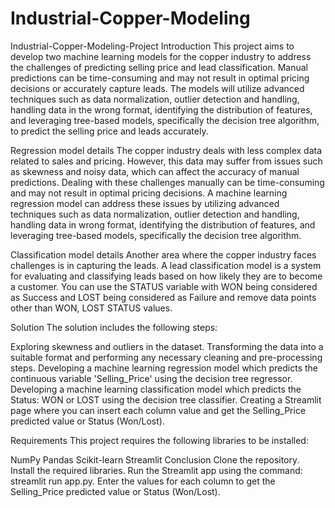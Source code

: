 # Industrial-Copper-Modeling

Industrial-Copper-Modeling-Project
Introduction
This project aims to develop two machine learning models for the copper industry to address the challenges of predicting selling price and lead classification. Manual predictions can be time-consuming and may not result in optimal pricing decisions or accurately capture leads. The models will utilize advanced techniques such as data normalization, outlier detection and handling, handling data in the wrong format, identifying the distribution of features, and leveraging tree-based models, specifically the decision tree algorithm, to predict the selling price and leads accurately.

Regression model details
The copper industry deals with less complex data related to sales and pricing. However, this data may suffer from issues such as skewness and noisy data, which can affect the accuracy of manual predictions. Dealing with these challenges manually can be time-consuming and may not result in optimal pricing decisions. A machine learning regression model can address these issues by utilizing advanced techniques such as data normalization, outlier detection and handling, handling data in wrong format, identifying the distribution of features, and leveraging tree-based models, specifically the decision tree algorithm.

Classification model details
Another area where the copper industry faces challenges is in capturing the leads. A lead classification model is a system for evaluating and classifying leads based on how likely they are to become a customer. You can use the STATUS variable with WON being considered as Success and LOST being considered as Failure and remove data points other than WON, LOST STATUS values.

Solution
The solution includes the following steps:

Exploring skewness and outliers in the dataset. Transforming the data into a suitable format and performing any necessary cleaning and pre-processing steps. Developing a machine learning regression model which predicts the continuous variable 'Selling_Price' using the decision tree regressor. Developing a machine learning classification model which predicts the Status: WON or LOST using the decision tree classifier. Creating a Streamlit page where you can insert each column value and get the Selling_Price predicted value or Status (Won/Lost).

Requirements
This project requires the following libraries to be installed:

NumPy
Pandas
Scikit-learn
Streamlit
Conclusion
Clone the repository. Install the required libraries. Run the Streamlit app using the command: streamlit run app.py. Enter the values for each column to get the Selling_Price predicted value or Status (Won/Lost).
